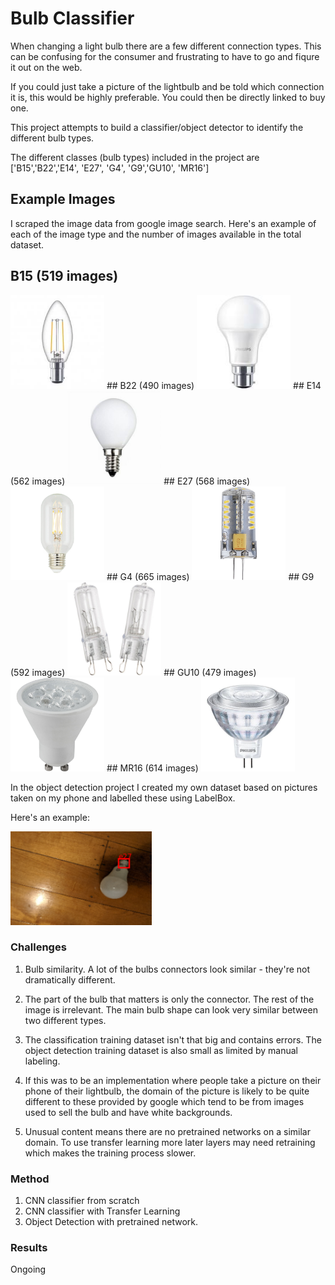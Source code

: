# Bulb Classifier

When changing  a light bulb there are a few different connection types. This can be confusing for the consumer and frustrating to have to go and fiqure it out on the web. 

If you could just take a picture of the lightbulb and be told which connection it is, this would be highly preferable. You could then be directly linked to buy one. 

This project attempts to build a classifier/object detector to identify the different bulb types.

The different classes (bulb types) included in the project are ['B15','B22','E14', 'E27', 'G4', 'G9','GU10', 'MR16']
 
## Example Images  

[//]: # (Image References)

[image1]: ./example_data/B15/B15518.jpg "B15"
[image2]: ./example_data/B22/B22489.jpg "B22"
[image3]: ./example_data/E14/E140.jpg "E14"
[image4]: ./example_data/E27/E270.jpg "E27"
[image5]: ./example_data/G4/G40.jpg "G4"
[image6]: ./example_data/G9/G90.jpg "G9"
[image7]: ./example_data/GU10/GU100.jpg "GU10"
[image8]: ./example_data/MR16/MR160.jpg "MR16"

I scraped the image data from google image search. Here's an example of each of the image type and the number of images available in the total dataset. 

## B15 (519 images)
<img src="./example_data/B15/B15518.jpg" alt="drawing" height="150"/>
## B22 (490 images)
<img src="./example_data/B22/B22489.jpg" alt="drawing" height="150"/>
## E14 (562 images)
<img src="./example_data/E14/E140.jpg" alt="drawing" height="150"/>
## E27 (568 images)
<img src="./example_data/E27/E270.jpg" alt="drawing" height="150"/>
## G4 (665 images)
<img src="./example_data/G4/G40.jpg" alt="drawing" height="150"/>
## G9 (592 images)
<img src="./example_data/G9/G90.jpg" alt="drawing" height="150"/>
## GU10 (479 images)
<img src="./example_data/GU10/GU100.jpg" alt="drawing" height="150"/>
## MR16 (614 images)
<img src="./example_data/MR16/MR160.jpg" alt="drawing" height="150"/>

In the object detection project I created my own dataset based on pictures taken on my phone and labelled these using LabelBox. 

Here's an example: 

<img src="./example_data/example_object_detection.PNG" alt="obj example" height="150"/>


### Challenges

1. Bulb similarity. A lot of the bulbs connectors look similar - they're not dramatically different. 

2. The part of the bulb that matters is only the connector. The rest of the image is irrelevant. The main bulb shape can look very similar between two different types. 

3. The classification training dataset isn't that big and contains errors. The object detection training dataset is also small as limited by manual labeling.

4. If this was to be an implementation where people take a picture on their phone of their lightbulb, the domain of the picture is likely to be quite different to these provided by google which tend to be from images used to sell the bulb and have white backgrounds.

5. Unusual content means there are no pretrained networks on a similar domain. To use transfer learning more later layers may need retraining which makes the training process slower. 

### Method

1. CNN classifier from scratch 
2. CNN classifier with Transfer Learning
3. Object Detection with pretrained network. 


### Results

Ongoing





